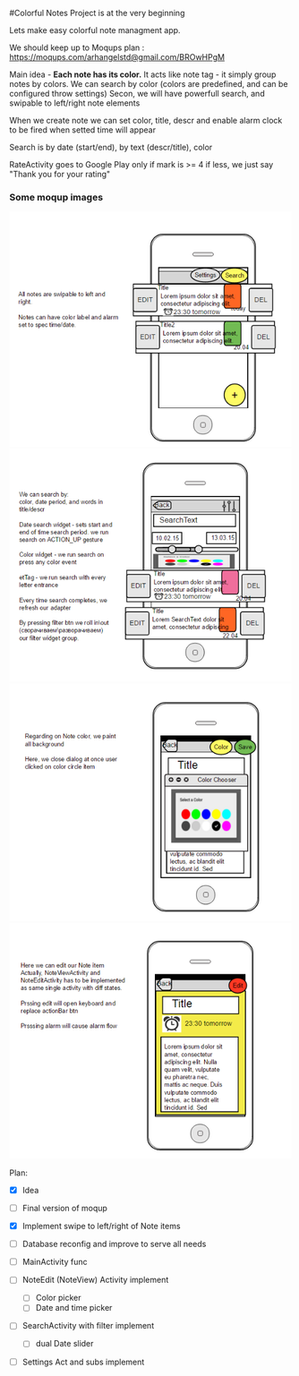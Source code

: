#Colorful Notes
Project is at the very beginning

Lets make easy colorful note managment app.

We should keep up to Moqups plan : https://moqups.com/arhangelstd@gmail.com/BROwHPgM

Main idea - 
**Each note has its color.** It acts like note tag - it simply group notes by colors.
We can search by color (colors are predefined, and can be configured throw settings)
Secon, we will have powerfull search, and swipable to left/right note elements

When we create note we can set color, title, descr and enable alarm clock to be fired when setted time will appear

Search is by date (start/end), by text (descr/title), color

RateActivity goes to Google Play only if mark is >= 4
if less, we just say "Thank you for your rating"

### Some moqup images

![alt tag](img/1.png)
![alt tag](img/2.png)
![alt tag](img/3.png)
![alt tag](img/4.png)

Plan:
- [x] Idea
- [ ] Final version of moqup

- [x] Implement swipe to left/right of Note items
- [ ] Database reconfig and improve to serve all needs
- [ ] MainActivity func
- [ ] NoteEdit (NoteView) Activity implement
   - [ ] Color picker
   - [ ] Date and time picker
- [ ] SearchActivity with filter implement
   - [ ] dual Date slider
- [ ] Settings Act and subs implement
